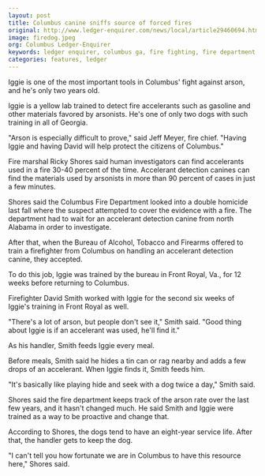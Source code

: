 ```yaml
---
layout: post
title: Columbus canine sniffs source of forced fires
original: http://www.ledger-enquirer.com/news/local/article29460694.html
image: firedog.jpeg
org: Columbus Ledger-Enquirer
keywords: ledger enquirer, columbus ga, fire fighting, fire department, iggie, arson, fire dog
categories: features, ledger
---
```


Iggie is one of the most important tools in Columbus' fight against arson, and he's only two years old.

<!--break-->

Iggie is a yellow lab trained to detect fire accelerants such as gasoline and other materials favored by arsonists. He's one of only two dogs with such training in all of Georgia.

"Arson is especially difficult to prove," said Jeff Meyer, fire chief. "Having Iggie and having David will help protect the citizens of Columbus."

Fire marshal Ricky Shores said human investigators can find accelerants used in a fire 30-40 percent of the time. Accelerant detection canines can find the materials used by arsonists in more than 90 percent of cases in just a few minutes.

Shores said the Columbus Fire Department looked into a double homicide last fall where the suspect attempted to cover the evidence with a fire. The department had to wait for an accelerant detection canine from north Alabama in order to investigate.

After that, when the Bureau of Alcohol, Tobacco and Firearms offered to train a firefighter from Columbus on handling an accelerant detection canine, they accepted.

To do this job, Iggie was trained by the bureau in Front Royal, Va., for 12 weeks before returning to Columbus.

Firefighter David Smith worked with Iggie for the second six weeks of Iggie's training in Front Royal as well.

"There's a lot of arson, but people don't see it," Smith said. "Good thing about Iggie is if an accelerant was used, he'll find it."

As his handler, Smith feeds Iggie every meal.

Before meals, Smith said he hides a tin can or rag nearby and adds a few drops of an accelerant. When Iggie finds it, Smith feeds him.

"It's basically like playing hide and seek with a dog twice a day," Smith said.

Shores said the fire department keeps track of the arson rate over the last few years, and it hasn't changed much. He said Smith and Iggie were trained as a way to be proactive and change that.

According to Shores, the dogs tend to have an eight-year service life. After that, the handler gets to keep the dog.

"I can't tell you how fortunate we are in Columbus to have this resource here," Shores said.